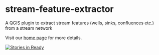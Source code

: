 stream-feature-extractor
========================

A QGIS plugin to extract stream features (wells, sinks, confluences etc.) from a stream network

Visit our [home page](http://timlinux.github.io/stream-feature-extractor) for more details.

[![Stories in Ready](https://badge.waffle.io/timlinux/stream-feature-extractor.png?label=ready&title=Ready)](http://waffle.io/timlinux/stream-feature-extractor)
